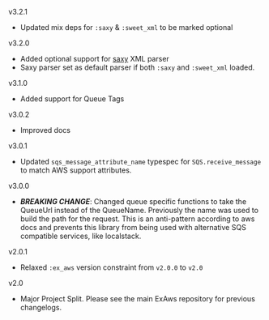 v3.2.1

- Updated mix deps for `:saxy` & `:sweet_xml` to be marked optional 

v3.2.0

- Added optional support for [saxy](https://hex.pm/packages/saxy) XML parser
- Saxy parser set as default parser if both `:saxy` and `:sweet_xml` loaded.

v3.1.0

- Added support for Queue Tags

v3.0.2

- Improved docs 

v3.0.1

- Updated `sqs_message_attribute_name` typespec for `SQS.receive_message` to match AWS support attributes.

v3.0.0

- ***BREAKING CHANGE***: Changed queue specific functions to take the QueueUrl instead of the QueueName. Previously the name was used to build the path for the request. This is an anti-pattern according to aws docs and prevents this library from being used with alternative SQS compatible services, like localstack.

v2.0.1

- Relaxed `:ex_aws` version constraint from `v2.0.0` to `v2.0`

v2.0

- Major Project Split. Please see the main ExAws repository for previous changelogs.
